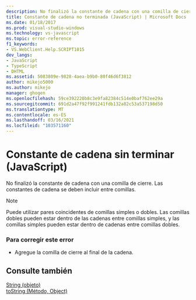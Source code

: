 ```yaml
---
description: No finalizó la constante de cadena con una comilla de cierre.
title: Constante de cadena no terminada (JavaScript) | Microsoft Docs
ms.date: 01/18/2017
ms.prod: visual-studio-windows
ms.technology: vs-javascript
ms.topic: error-reference
f1_keywords:
- VS.WebClient.Help.SCRIPT1015
dev_langs:
- JavaScript
- TypeScript
- DHTML
ms.assetid: 5083809e-9828-4aea-b9b0-80f46d6f3812
author: mikejo5000
ms.author: mikejo
manager: ghogen
ms.openlocfilehash: 59ce392220b8c3e9fa82384c514e0baf762ee29a
ms.sourcegitcommit: 691d2a47f92f991241fdb132a82c53a537198d50
ms.translationtype: MT
ms.contentlocale: es-ES
ms.lasthandoff: 03/16/2021
ms.locfileid: "103571160"
---
```

# <a name="unterminated-string-constant-javascript"></a>Constante de cadena sin terminar (JavaScript)
No finalizó la constante de cadena con una comilla de cierre. Las constantes de cadena se deben incluir entre comillas.  
  
> [!NOTE]
> Puede utilizar pares coincidentes de comillas simples o dobles. Las comillas dobles pueden estar dentro de las cadenas entre comillas simples, y las comillas simples pueden estar dentro de cadenas entre comillas dobles.  
  
### <a name="to-correct-this-error"></a>Para corregir este error  
  
- Agregue la comilla de cierre al final de la cadena.  
  
## <a name="see-also"></a>Consulte también  
 [String (objeto)](https://developer.mozilla.org/docs/Web/JavaScript/Reference/Global_Objects/String)   
 [toString (Método, Object)](https://developer.mozilla.org/docs/Web/JavaScript/Reference/Global_Objects/Object/tostring)
